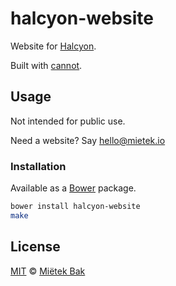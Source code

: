 halcyon-website
===============

Website for [Halcyon](http://mietek.github.io/halcyon-website/).

Built with [cannot](https://github.com/mietek/cannot/).


Usage
-----

Not intended for public use.

Need a website?  Say hello@mietek.io


### Installation

Available as a [Bower](http://bower.io/) package.

```sh
bower install halcyon-website
make
```


License
-------

[MIT](https://github.com/mietek/halcyon-website/blob/master/LICENSE.md) © [Miëtek Bak](http://mietek.io/)
